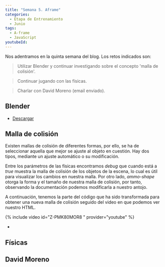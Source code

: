 ```yaml
---
title: "Semana 5. Aframe"
categories:
  - Etapa de Entrenamiento
  - Junio
tags:
  - A-frame
  - JavaScript
youtubeId: 
---
```



Nos adentramos en la quinta semana del blog. Los retos indicados son:

> Utilizar Blender y continuar investigando sobre el concepto 'malla de colisión'.

> Continuar jugando con las físicas. 

> Charlar con David Moreno (email enviado).


## **Blender**

* [Descargar](https://www.blender.org/)

## **Malla de colisión**

Existen mallas de colisión de diferentes formas, por ello, se ha de seleccionar aquella que mejor se ajuste al objeto en cuestión. Hay dos tipos, mediante un ajuste automático o su modificación. 

Entre los parámetros de las físicas encontramos *debug* que cuando está a *true* muestra la malla de colisión de los objetos de la escena, lo cual es útil para visualizar los cambios en nuestra malla. Por otro lado, *ammo-shape* otorga la forma y el tamaño de nuestra malla de colisión, por tanto, observando la documentación podemos modificarla a nuestro antojo. 

A continuación, tenemos la parte del código que ha sido transformada para obtener una nueva malla de colisión seguido del video en que podemos ver nuestro HTML.

<script>
ammo-shape="type: sphere; fit: manual; sphereRadius:3; "
</script>
{% include video id="Z-PMK80MOR8 " provider="youtube" %}


* 

## **Físicas**

## **David Moreno**


